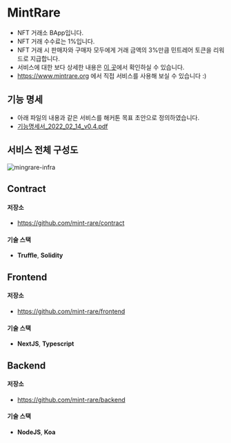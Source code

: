 # MintRare
- NFT 거래소 BApp입니다.
- NFT 거래 수수료는 1%입니다.
- NFT 거래 시 판매자와 구매자 모두에게 거래 금액의 3%만큼 민트레어 토큰을 리워드로 지급합니다.
- 서비스에 대한 보다 상세한 내용은 [이 곳](https://www.notion.so/NFT-89774d8d16c34cbfa32d22c82869977a)에서 확인하실 수 있습니다.
- https://www.mintrare.org 에서 직접 서비스를 사용해 보실 수 있습니다 :)


## 기능 명세
- 아래 파일의 내용과 같은 서비스를 해커톤 목표 초안으로 정의하였습니다.
- [기능명세서_2022_02_14_v0.4.pdf](https://github.com/mint-rare/plan/files/8140413/_2022_02_14_v0.4.pdf)


## 서비스 전체 구성도
![mingrare-infra](https://user-images.githubusercontent.com/10542986/155699923-a9918a09-9f2a-461a-aaf6-b0620a17d2d3.png)


## Contract
#### 저장소
- https://github.com/mint-rare/contract
#### 기술 스택
- **Truffle**, **Solidity**


## Frontend
#### 저장소
- https://github.com/mint-rare/frontend
#### 기술 스택
- **NextJS**, **Typescript**


## Backend
#### 저장소
- https://github.com/mint-rare/backend
#### 기술 스택
- **NodeJS**, **Koa**

